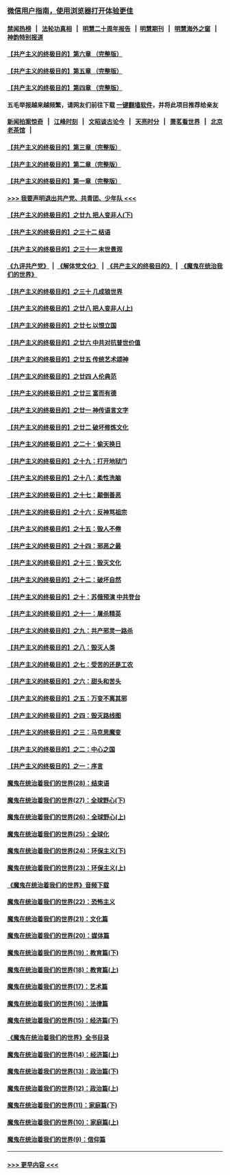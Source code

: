 ### [微信用户指南，使用浏览器打开体验更佳](https://github.com/gfw-breaker/banned-news1/blob/master/indexes/wechat-guide.md?t=0)
#### [禁闻热榜](热点新闻.md?t=0)  &nbsp;&nbsp;|&nbsp;&nbsp; [法轮功真相](https://github.com/gfw-breaker/truth/blob/master/README.md?t=0) &nbsp;&nbsp;|&nbsp;&nbsp; [明慧二十周年报告](https://github.com/gfw-breaker/mh-reports/blob/master/README.md?t=0) &nbsp;&nbsp;|&nbsp;&nbsp;[明慧期刊](https://github.com/gfw-breaker/mh-qikan) &nbsp;&nbsp;|&nbsp;&nbsp; [明慧海外之窗](https://github.com/gfw-breaker/mh-news/blob/master/README.md?t=0) &nbsp;&nbsp;|&nbsp;&nbsp; [神韵特别报道](https://github.com/gfw-breaker/mh-news/blob/master/shenyun.md?t=0)
#### [【共产主义的终极目的】第六章 （完整版）](../pages/nsc422/n11428913.md?t=02101533) 
#### [【共产主义的终极目的】第五章 （完整版）](../pages/nsc422/n11428912.md?t=02101533) 
#### [【共产主义的终极目的】第四章 （完整版）](../pages/nsc422/n11428907.md?t=02101533) 
#### 五毛举报越来越频繁，请网友们前往下载 [一键翻墙软件](https://github.com/gfw-breaker/ssr-accounts)，并将此项目推荐给亲友
#### [新闻拍案惊奇](https://github.com/gfw-breaker/banned-news1/blob/master/pages/link4.md) &nbsp;&nbsp;|&nbsp;&nbsp; [江峰时刻](https://github.com/gfw-breaker/banned-news1/blob/master/pages/link4.md) &nbsp;&nbsp;|&nbsp;&nbsp; [文昭谈古论今](https://github.com/gfw-breaker/banned-news1/blob/master/pages/link4.md) &nbsp;&nbsp;|&nbsp;&nbsp; [天亮时分](https://github.com/gfw-breaker/banned-news1/blob/master/pages/link4.md) &nbsp;&nbsp;|&nbsp;&nbsp; [萧茗看世界](https://github.com/gfw-breaker/banned-news1/blob/master/pages/link4.md) &nbsp;&nbsp;|&nbsp;&nbsp; [北京老茶馆](https://github.com/gfw-breaker/banned-news1/blob/master/pages/link4.md) &nbsp;&nbsp;|&nbsp;&nbsp; 
#### [【共产主义的终极目的】第三章（完整版）](../pages/nsc422/n11428848.md?t=02101533) 
#### [【共产主义的终极目的】第二章（完整版）](../pages/nsc422/n11428831.md?t=02101533) 
#### [【共产主义的终极目的】第一章（完整版）](../pages/nsc422/n11417651.md?t=02101533) 
#### [>>> 我要声明退出共产党、共青团、少年队 <<<](https://github.com/begood0513/goodnews/blob/master/quit/letter.md) 
#### [【共产主义的终极目的】之廿九 把人变非人(下)](../pages/nsc422/n11344140.md?t=02101533) 
#### [【共产主义的终极目的】之三十二 结语](../pages/nsc422/n11360535.md?t=02101533) 
#### [【共产主义的终极目的】之三十一 末世景观](../pages/nsc422/n11351129.md?t=02101533) 
#### [《九评共产党》](https://github.com/begood0513/9ping.md/blob/master/README.md) &nbsp;|&nbsp; [《解体党文化》](../../../../jtdwh.md/blob/master/README.md)  &nbsp;|&nbsp; [《共产主义的终极目的》](../../../../gczydzjmd.md/blob/master/README.md) &nbsp;|&nbsp; [《魔鬼在统治我们的世界》](../../../../mgztzwmdsj.md/blob/master/README.md) 
#### [【共产主义的终极目的】之三十 几成狼世界](../pages/nsc422/n11348280.md?t=02101533) 
#### [【共产主义的终极目的】之廿八 把人变非人(上)](../pages/nsc422/n11340492.md?t=02101533) 
#### [【共产主义的终极目的】之廿七 以恨立国](../pages/nsc422/n11336944.md?t=02101533) 
#### [【共产主义的终极目的】之廿六 中共对抗普世价值](../pages/nsc422/n11324785.md?t=02101533) 
#### [【共产主义的终极目的】之廿五 传统艺术颂神](../pages/nsc422/n11296396.md?t=02101533) 
#### [【共产主义的终极目的】之廿四 人伦典范](../pages/nsc422/n11296397.md?t=02101533) 
#### [【共产主义的终极目的】之廿三 富而有德](../pages/nsc422/n11283598.md?t=02101533) 
#### [【共产主义的终极目的】之廿一 神传语言文字](../pages/nsc422/n11263265.md?t=02101533) 
#### [【共产主义的终极目的】之廿二 破坏修炼文化](../pages/nsc422/n11245728.md?t=02101533) 
#### [【共产主义的终极目的】之二十：偷天换日](../pages/nsc422/n11238846.md?t=02101533) 
#### [【共产主义的终极目的】之十九：打开地狱门](../pages/nsc422/n11206376.md?t=02101533) 
#### [【共产主义的终极目的】之十八：柔性洗脑](../pages/nsc422/n11199994.md?t=02101533) 
#### [【共产主义的终极目的】之十七：颠倒善恶](../pages/nsc422/n11179782.md?t=02101533) 
#### [【共产主义的终极目的】之十六：反神骂祖宗](../pages/nsc422/n11166798.md?t=02101533) 
#### [【共产主义的终极目的】之十五：毁人不倦](../pages/nsc422/n11166792.md?t=02101533) 
#### [【共产主义的终极目的】之十四：邪恶之最](../pages/nsc422/n11150249.md?t=02101533) 
#### [【共产主义的终极目的】之十三：毁灭文化](../pages/nsc422/n11135227.md?t=02101533) 
#### [【共产主义的终极目的】之十二：破坏自然](../pages/nsc422/n11135214.md?t=02101533) 
#### [【共产主义的终极目的】之十：苏俄预演 中共登台](../pages/nsc422/n11118424.md?t=02101533) 
#### [【共产主义的终极目的】之十一：屠杀精英](../pages/nsc422/n11118442.md?t=02101533) 
#### [【共产主义的终极目的】之九：共产邪灵一路杀](../pages/nsc422/n11114139.md?t=02101533) 
#### [【共产主义的终极目的】之八：毁灭人类](../pages/nsc422/n11108503.md?t=02101533) 
#### [【共产主义的终极目的】之七：受苦的还是工农](../pages/nsc422/n11101809.md?t=02101533) 
#### [【共产主义的终极目的】之六：甜头和苦头](../pages/nsc422/n11096971.md?t=02101533) 
#### [【共产主义的终极目的】之五：万变不离其邪](../pages/nsc422/n11091285.md?t=02101533) 
#### [【共产主义的终极目的】之四：毁灭路线图](../pages/nsc422/n11086284.md?t=02101533) 
#### [【共产主义的终极目的】之三：马克思魔变](../pages/nsc422/n11061941.md?t=02101533) 
#### [【共产主义的终极目的】之二：中心之国](../pages/nsc422/n11047728.md?t=02101533) 
#### [【共产主义的终极目的】之一：序言](../pages/nsc422/n11086077.md?t=02101533) 
#### [魔鬼在统治着我们的世界(28)：结束语](../pages/nsc422/n10936246.md?t=02101533) 
#### [魔鬼在统治着我们的世界(27)：全球野心(下)](../pages/nsc422/n10928319.md?t=02101533) 
#### [魔鬼在统治着我们的世界(26)：全球野心(上)](../pages/nsc422/n10900318.md?t=02101533) 
#### [魔鬼在统治着我们的世界(25)：全球化](../pages/nsc422/n10788205.md?t=02101533) 
#### [魔鬼在统治着我们的世界(24)：环保主义(下)](../pages/nsc422/n10695307.md?t=02101533) 
#### [魔鬼在统治着我们的世界(23)：环保主义(上)](../pages/nsc422/n10688613.md?t=02101533) 
#### [《魔鬼在统治着我们的世界》音频下载](../pages/nsc422/n10635553.md?t=02101533) 
#### [魔鬼在统治着我们的世界(22)：恐怖主义](../pages/nsc422/n10614727.md?t=02101533) 
#### [魔鬼在统治着我们的世界(21)：文化篇](../pages/nsc422/n10597706.md?t=02101533) 
#### [魔鬼在统治着我们的世界(20)：媒体篇](../pages/nsc422/n10586579.md?t=02101533) 
#### [魔鬼在统治着我们的世界(19)：教育篇(下)](../pages/nsc422/n10564808.md?t=02101533) 
#### [魔鬼在统治着我们的世界(18)：教育篇(上)](../pages/nsc422/n10526970.md?t=02101533) 
#### [魔鬼在统治着我们的世界(17)：艺术篇](../pages/nsc422/n10499093.md?t=02101533) 
#### [魔鬼在统治着我们的世界(16)：法律篇](../pages/nsc422/n10485969.md?t=02101533) 
#### [魔鬼在统治着我们的世界(15)：经济篇(下)](../pages/nsc422/n10469975.md?t=02101533) 
#### [《魔鬼在统治着我们的世界》全书目录](../pages/nsc422/n10464261.md?t=02101533) 
#### [魔鬼在统治着我们的世界(14)：经济篇(上)](../pages/nsc422/n10457370.md?t=02101533) 
#### [魔鬼在统治着我们的世界(13)：政治篇(下)](../pages/nsc422/n10448270.md?t=02101533) 
#### [魔鬼在统治着我们的世界(12)：政治篇(上)](../pages/nsc422/n10444576.md?t=02101533) 
#### [魔鬼在统治着我们的世界(11)：家庭篇(下)](../pages/nsc422/n10440961.md?t=02101533) 
#### [魔鬼在统治着我们的世界(10)：家庭篇(上)](../pages/nsc422/n10435448.md?t=02101533) 
#### [魔鬼在统治着我们的世界(9)：信仰篇](../pages/nsc422/n10432159.md?t=02101533) 

----
#### [ >>> 更早内容 <<< ](../indexes/nsc422-earlier.md)
